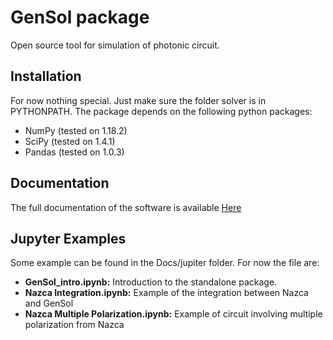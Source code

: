 # GenSol package

Open source tool for simulation of photonic circuit. 

## Installation

For now nothing special. Just make sure the folder solver is in PYTHONPATH. The package depends on the following python packages:

- NumPy (tested on 1.18.2)
- SciPy (tested on 1.4.1)
- Pandas (tested on 1.0.3)

## Documentation 

The full documentation of the software is available [Here](https://marco_passoni.gitlab.io/gensol/GenSol/solver.html#solver-class)


## Jupyter Examples

Some example can be found in the Docs/jupiter folder. For now the file are:

- **GenSol_intro.ipynb:** Introduction to the standalone package.
- **Nazca Integration.ipynb:** Example of the integration between Nazca and GenSol
- **Nazca Multiple Polarization.ipynb:** Example of circuit involving multiple polarization from Nazca



